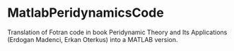 # MatlabPeridynamicsCode
 
Translation of Fotran code in book Peridynamic Theory and Its Applications (Erdogan Madenci, Erkan Oterkus) into a MATLAB version.
